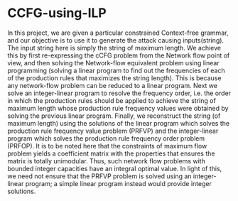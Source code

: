 # CCFG-using-ILP

In this project, we are given a particular constrained Context-free grammar, and our objective is to use it to generate the attack causing inputs(string). The input string here is simply the string of maximum length. We achieve this by first re-expressing the cCFG problem from the Network flow point of view, and then solving the Network-flow equivalent problem using linear programming (solving a linear program to find out the frequencies of each of the production rules that maximizes the string length). This is because any network-flow problem can be
reduced to a linear program. Next we solve an integer-linear program to resolve the frequency order, i.e. the order in which the production rules should be applied to achieve the string of maximum length whose production rule frequency values were obtained by solving the previous linear program. Finally, we reconstruct the string (of maximum length) using the solutions of the linear program which solves the production rule frequency value problem (PRFVP) and the integer-linear program which solves the production rule frequency order problem (PRFOP).
It is to be noted here that the constraints of maximum flow problem yields a coefficient matrix with the properties that ensures the matrix is totally unimodular. Thus, such network flow problems with bounded integer capacities have an integral optimal value. In light of this,
we need not ensure that the PRFVP problem is solved using an integer-linear program; a simple linear program instead would provide integer solutions.
